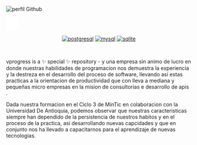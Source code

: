 ![perfil Github](https://user-images.githubusercontent.com/111246956/184704637-15d5b6b9-c64c-4aca-9572-ae5108f1ee20.jpg)

[<img src="https://raw.githubusercontent.com/Delta456/Delta456/master/img/github.png" alt="github logo" width="34">](https://github.com/rotkill3r) 

<p align="center">
<a href="https://github.com/vprogress/VProgreSS"><img src="https://img.shields.io/badge/postgresql-6566ba.svg?style=for-the-badge&logo=postgresql&logoColor=6566ba&labelColor=ffffff" alt="postgresql"></a>
<a href="https://github.com/vprogress/VProgreSS"><img src="https://img.shields.io/badge/mysql-3aabe8.svg?style=for-the-badge&logo=mysql&logoColor=3aabe8&labelColor=ffffff" alt="mysql"></a>
<a href="https://github.com/vprogress/VProgreSS"><img src="https://img.shields.io/badge/sqlite-1daede.svg?style=for-the-badge&logo=sqlite&logoColor=1daede&labelColor=ffffff" alt="sqlite"></a>
</p><br>

vprogress is a ✨ special ✨ repository - y una empresa sin animo de lucro en donde nuestras habilidades de programacion nos demuestra la experiencia y la destreza en el desarrollo del proceso de software, llevando así estas practicas a la orientacion de productividad que con lleva a mediana y pequeñas micro empresas en la mision de consultorias e desarrollo de apis . 

Dada nuestra formacion en el Ciclo 3 de MinTic en colaboracion con la Universidad De Antioquia, podemos observar que nuestras caracteristicas siempre han dependido de la persistencia de nuestros habitos y en el proceso de la practica, así desarrollando nuevas capcidades y que en conjunto nos ha llevado a capacitarnos para el aprendizaje de nuevas tecnologias.

